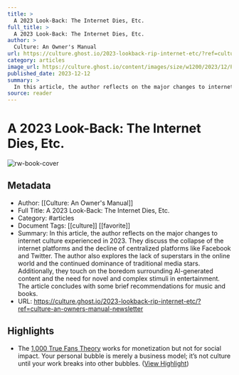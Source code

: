 ```yaml
---
title: >
  A 2023 Look-Back: The Internet Dies, Etc.
full_title: >
  A 2023 Look-Back: The Internet Dies, Etc.
author: >
  Culture: An Owner's Manual
url: https://culture.ghost.io/2023-lookback-rip-internet-etc/?ref=culture-an-owners-manual-newsletter
category: articles
image_url: https://culture.ghost.io/content/images/size/w1200/2023/12/PXL_20231210_072818156.NIGHT-EDIT.jpg
published_date: 2023-12-12
summary: >
  In this article, the author reflects on the major changes to internet culture experienced in 2023. They discuss the collapse of the internet platforms and the decline of centralized platforms like Facebook and Twitter. The author also explores the lack of superstars in the online world and the continued dominance of traditional media stars. Additionally, they touch on the boredom surrounding AI-generated content and the need for novel and complex stimuli in entertainment. The article concludes with some brief recommendations for music and books.
source: reader
---
```

# A 2023 Look-Back: The Internet Dies, Etc.

![rw-book-cover](https://culture.ghost.io/content/images/size/w1200/2023/12/PXL_20231210_072818156.NIGHT-EDIT.jpg)

## Metadata
- Author: [[Culture: An Owner's Manual]]
- Full Title: A 2023 Look-Back: The Internet Dies, Etc.
- Category: #articles
- Document Tags: [[culture]] [[favorite]] 
- Summary: In this article, the author reflects on the major changes to internet culture experienced in 2023. They discuss the collapse of the internet platforms and the decline of centralized platforms like Facebook and Twitter. The author also explores the lack of superstars in the online world and the continued dominance of traditional media stars. Additionally, they touch on the boredom surrounding AI-generated content and the need for novel and complex stimuli in entertainment. The article concludes with some brief recommendations for music and books.
- URL: https://culture.ghost.io/2023-lookback-rip-internet-etc/?ref=culture-an-owners-manual-newsletter

## Highlights
- The [1,000 True Fans Theory](https://kk.org/thetechnium/1000-true-fans/?ref=culture.ghost.io) works for monetization but not for social impact. Your personal bubble is merely a business model; it’s not culture until your work breaks into other bubbles. ([View Highlight](https://read.readwise.io/read/01hj1e0jfcew27qxy5y4zmyeb7))


